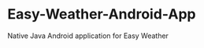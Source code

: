Easy-Weather-Android-App
========================

Native Java Android application for Easy Weather

